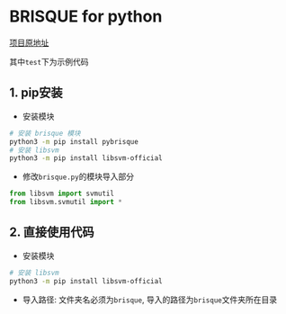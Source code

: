 # BRISQUE for python

[项目原地址](https://github.com/bukalapak/pybrisque)

其中`test`下为示例代码

## 1. pip安装

- 安装模块

```bash
# 安装 brisque 模块
python3 -m pip install pybrisque
# 安装 libsvm
python3 -m pip install libsvm-official
```

- 修改`brisque.py`的模块导入部分

```python
from libsvm import svmutil
from libsvm.svmutil import *
```

## 2. 直接使用代码

- 安装模块

```bash
# 安装 libsvm
python3 -m pip install libsvm-official
```

- 导入路径: 文件夹名必须为`brisque`, 导入的路径为`brisque`文件夹所在目录
